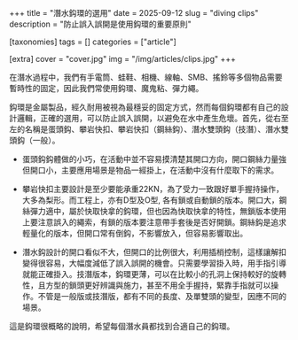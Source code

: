 +++
title = "潛水鈎環的選用"
date = 2025-09-12
slug = "diving clips"
description = "防止誤入誤開是使用鈎環的重要原則"

[taxonomies]
tags = []
categories = ["article"]

[extra]
cover = "cover.jpg"
img = "/img/articles/clips.jpg"
+++

在潛水過程中，我們有手電筒、蛙鞋、相機、線軸、SMB、搖鈴等多個物品需要暫時性的固定，因此我們常使用鈎環、魔鬼粘、彈力繩。

鈎環是金屬製品，經久耐用被視為最穩妥的固定方式，然而每個鈎環都有自己的設計邏輯，正確的選用，可以防止誤入誤開，以避免在水中產生危壞。首先，從右至左的名稱是蛋頭鈎、攀岩快扣、攀岩快扣（鋼絲鈎）、潛水雙頭鈎（技潛）、潛水雙頭鈎（一般）。

* 蛋頭鈎鈎體做的小巧，在活動中並不容易摸清楚其開口方向，開口鋼絲力量強但開口小，主要應用場景是物品一經掛上，在活動中沒有什麼取下的需求。

* 攀岩快扣主要設計是至少要能承重22KN，為了受力一致跟好單手握持操作，大多為梨形。而工程上，亦有D型及O型, 各有鎖或自動鎖的版本。開口大，鋼絲彈力適中，屬於快取快拿的鈎環，但也因為快取快拿的特性，無鎖版本使用上要注意誤入的繩索，有鎖的版本要注意帶手套後是否好開鎖。鋼絲鈎是追求輕量化的版本，但開口常有倒鈎，不影響放入，但容易影響取出。

* 潛水鈎設計的開口看似不大，但開口的比例很大，利用插梢控制，這樣讓解扣變得很容易，大幅度減低了誤入誤開的機會。只需要學習掛入時，用手指引導就能正確掛入。技潛版本，鈎環更薄，可以在比較小的孔洞上保持較好的旋轉性，且方型的鎖頭更好辨識與施力，甚至不用全手握持，緊靠手指就可以操作。不管是一般版或技潛版，都有不同的長度、及單雙頭的變型，因應不同的場景。

這是鈎環很概略的說明，希望每個潛水員都找到合適自己的鈎環。

